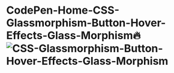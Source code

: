 # CodePen-Home-CSS-Glassmorphism-Button-Hover-Effects-Glass-Morphism🔥![CSS-Glassmorphism-Button-Hover-Effects-Glass-Morphism](https://user-images.githubusercontent.com/99351763/222972593-2f5960f8-3a56-421a-bc19-ef144aad91fc.png)
